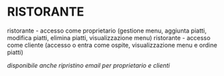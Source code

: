 # RISTORANTE
ristorante - accesso come proprietario (gestione menu, aggiunta piatti, modifica piatti, elimina piatti, visualizzazione menu)
ristorante - accesso come cliente (accesso o entra come ospite, visualizzazione menu e ordine piatti)

*disponibile anche ripristino email per proprietario e clienti*
